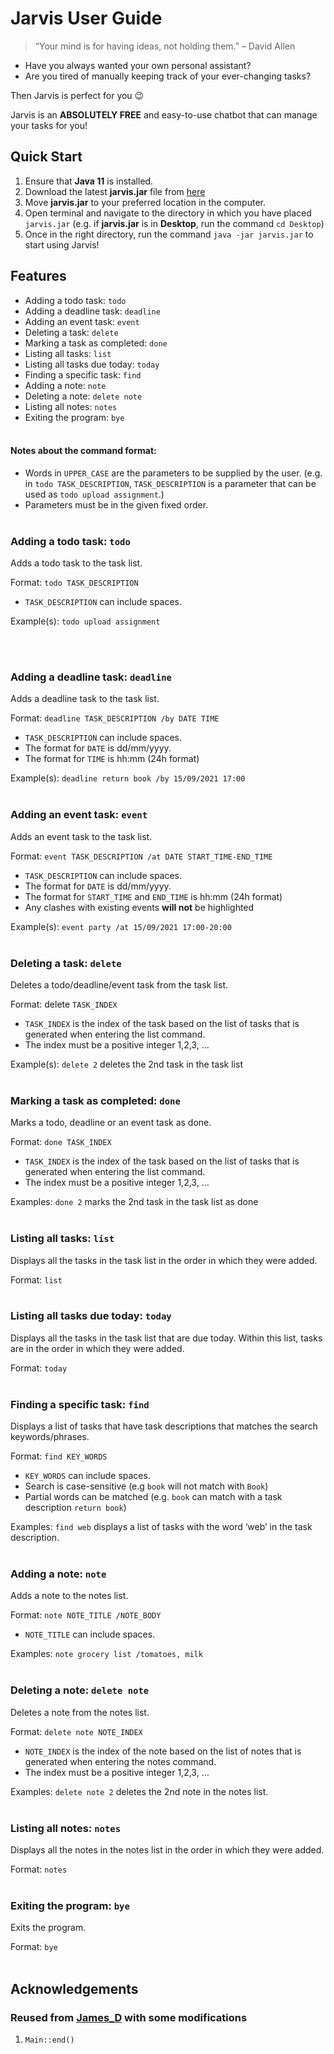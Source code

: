 # Jarvis User Guide
> “Your mind is for having ideas, not holding them.” – David Allen

* Have you always wanted your own personal assistant?
* Are you tired of manually keeping track of your ever-changing tasks?

Then Jarvis is perfect for you 😉

Jarvis is an **ABSOLUTELY FREE** and easy-to-use chatbot that can manage your tasks for you!

## Quick Start
1. Ensure that **Java 11** is installed.
2. Download the latest **jarvis.jar** file from [here](https://github.com/Preshita01/ip/releases/tag/A-Release)
3. Move **jarvis.jar** to your preferred location in the computer.
4. Open terminal and navigate to the directory in which you have placed `jarvis.jar`
   (e.g. if **jarvis.jar** is in **Desktop**, run the command `cd Desktop`)
5. Once in the right directory, run the command `java -jar jarvis.jar` to start using Jarvis!

## Features
* Adding a todo task: `todo`
* Adding a deadline task: `deadline`
* Adding an event task: `event`
* Deleting a task: `delete`
* Marking a task as completed: `done`
* Listing all tasks: `list`
* Listing all tasks due today: `today`
* Finding a specific task: `find`
* Adding a note: `note`
* Deleting a note: `delete note`
* Listing all notes: `notes`
* Exiting the program: `bye`
  <br/><br/>

#### Notes about the command format:
* Words in `UPPER_CASE` are the parameters to be supplied by the user.
  (e.g. in `todo TASK_DESCRIPTION`, `TASK_DESCRIPTION` is a parameter that can be used as `todo upload assignment`.)
* Parameters must be in the given fixed order.
  <br/><br/>

### Adding a todo task: `todo`
Adds a todo task to the task list.

Format: `todo TASK_DESCRIPTION`
* `TASK_DESCRIPTION` can include spaces.

Example(s): `todo upload assignment`

<br/><br/>

### Adding a deadline task: `deadline`
Adds a deadline task to the task list.

Format: `deadline TASK_DESCRIPTION /by DATE TIME`
* `TASK_DESCRIPTION` can include spaces.
* The format for `DATE` is dd/mm/yyyy.
* The format for `TIME` is hh:mm (24h format)

Example(s):
`deadline return book /by 15/09/2021 17:00`
<br/><br/>

### Adding an event task: `event`
Adds an event task to the task list.

Format: `event TASK_DESCRIPTION /at DATE START_TIME-END_TIME`
*  `TASK_DESCRIPTION` can include spaces.
* The format for `DATE` is dd/mm/yyyy.
* The format for `START_TIME` and `END_TIME` is hh:mm (24h format)
* Any clashes with existing events **will not** be highlighted

Example(s):
`event party /at 15/09/2021 17:00-20:00`
<br/><br/>

### Deleting a task: `delete`
Deletes a todo/deadline/event task from the task list.

Format: delete `TASK_INDEX`
* `TASK_INDEX` is the index of the task based on the list of tasks that is generated when entering the list command.
* The index must be a positive integer 1,2,3, …

Example(s):
`delete 2` deletes the 2nd task in the task list
<br/><br/>

### Marking a task as completed: `done`
Marks a todo, deadline or an event task as done.

Format: `done TASK_INDEX`
* `TASK_INDEX` is the index of the task based on the list of tasks that is generated when entering the list command.
* The index must be a positive integer 1,2,3, …

Examples:
`done 2` marks the 2nd task in the task list as done
<br/><br/>

### Listing all tasks: `list`
Displays all the tasks in the task list in the order in which they were added.

Format: `list`
<br/><br/>

### Listing all tasks due today: `today`
Displays all the tasks in the task list that are due today. Within this list, tasks are in the order in which they
were added.

Format: `today`
<br/><br/>

### Finding a specific task: `find`
Displays a list of tasks that have task descriptions that matches the search keywords/phrases.

Format: `find KEY_WORDS`
* `KEY_WORDS` can include spaces.
* Search is case-sensitive (e.g `book` will not match with `Book`)
* Partial words can be matched (e.g. `book` can match with a task description `return book`)

Examples:
`find web` displays a list of tasks with the word ‘web’ in the task description.
<br/><br/>

### Adding a note: `note`
Adds a note to the notes list.

Format: `note NOTE_TITLE /NOTE_BODY`
* `NOTE_TITLE` can include spaces.

Examples: `note grocery list /tomatoes, milk`
<br/><br/>

### Deleting a note: `delete note`
Deletes a note from the notes list.

Format: `delete note NOTE_INDEX`
* `NOTE_INDEX` is the index of the note based on the list of notes that is generated when entering the notes command.
* The index must be a positive integer 1,2,3, …

Examples: `delete note 2` deletes the 2nd note in the notes list.
<br/><br/>

### Listing all notes: `notes`
Displays all the notes in the notes list in the order in which they were added.

Format: `notes`
<br/><br/>

### Exiting the program: `bye`
Exits the program.

Format: `bye`
<br/><br/>

## Acknowledgements
### Reused from [James_D](https://stackoverflow.com/questions/27334455/how-to-close-a-stage-after-a-certain-amount-of-time-javafx) with some modifications
1. `Main::end()`


